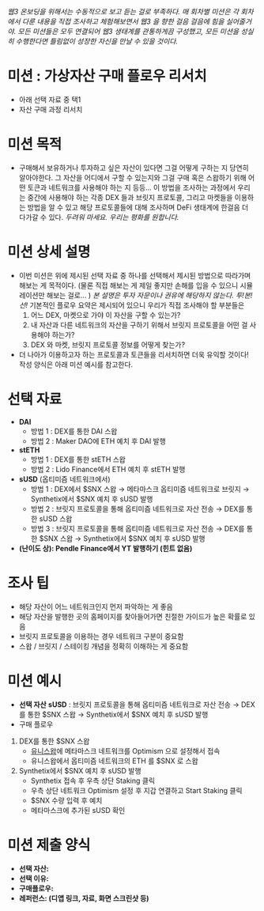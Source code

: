 *웹3 온보딩을 위해서는 수동적으로 보고 듣는 걸로 부족하다. 매 회차별 미션은 각 회차에서 다룬 내용을 직접 조사하고 체험해보면서 웹3 을 향한 걸음 걸음에 힘을 실어줄거야. 모든 미션들은 모두 연결되어 웹3 생태계를 관통하게끔 구성했고, 모든 미션을 성실히 수행한다면 틀림없이 성장한 자신을 만날 수 있을 것이다.*

# **미션 : 가상자산 구매 플로우 리서치**

* 아래 선택 자료 중 택1
* 자산 구매 과정 리서치

# **미션 목적**

* 구매해서 보유하거나 투자하고 싶은 자산이 있다면 그걸 어떻게 구하는 지 당연히 알아야한다. 그 자산을 어디에서 구할 수 있는지와 그걸 구매 혹은 스왑하기 위해 어떤 토큰과 네트워크를 사용해야 하는 지 등등... 이 방법을 조사하는 과정에서 우리는 중간에 사용해야 하는 각종 DEX 들과 브릿지 프로토콜, 그리고 마켓들을 이용하는 방법을 알 수 있고 해당 프로토콜들에 대해 조사하며 DeFi 생태계에 한걸음 더 다가갈 수 있다. *두려워 마세요. 우리는 평화를 원합니다.*

# **미션 상세 설명**

* 이번 미션은 위에 제시된 선택 자료 중 하나를 선택해서 제시된 방법으로 따라가며 해보는 게 목적이다. (물론 직접 해보는 게 제일 좋지만 손해를 입을 수 있으니 시뮬레이션만 해보는 걸로... ) *본 설명은 투자 자문이나 권유에 해당하지 않는다. 투!본!선!* 기본적인 플로우 요약은 제시되어 있으니 우리가 직접 조사해야 할 부분들은
    1. 어느 DEX, 마켓으로 가야 이 자산을 구할 수 있는가?
    2. 내 자산과 다른 네트워크의 자산을 구하기 위해서 브릿지 프로토콜을 어떤 걸 사용해야 하는가?
    3. DEX 와 마켓, 브릿지 프로토콜 정보를 어떻게 찾는가?
* 더 나아가 이용하고자 하는 프로토콜과 토큰들을 리서치하면 더욱 유익할 것이다! 작성 양식은 아래 미션 예시를 참고한다.

# **선택 자료**

* **DAI**
    * 방법 1 : DEX를 통한 DAI 스왑
    * 방법 2 : Maker DAO에 ETH 예치 후 DAI 발행
* **stETH**
    * 방법 1 : DEX를 통한 stETH 스왑
    * 방법 2 : Lido Finance에서 ETH 예치 후 stETH 발행
* **sUSD** (옵티미즘 네트워크에서)
    * 방법 1 : DEX에서 $SNX 스왑 → 메타마스크 옵티미즘 네트워크로 브릿지 → Synthetix에서 $SNX 예치 후 sUSD 발행
    * 방법 2 : 브릿지 프로토콜을 통해 옵티미즘 네트워크로 자산 전송 → DEX를 통한 sUSD 스왑
    * 방법 3 : 브릿지 프로토콜을 통해 옵티미즘 네트워크로 자산 전송 → DEX를 통한 $SNX 스왑 → Synthetix에서 $SNX 예치 후 sUSD 발행
* **(난이도 상): Pendle Finance에서 YT 발행하기 (힌트 없음)**

# **조사 팁**

* 해당 자산이 어느 네트워크인지 먼저 파악하는 게 좋음
* 해당 자산을 발행한 곳의 홈페이지를 찾아들어가면 친절한 가이드가 높은 확률로 있음
* 브릿지 프로토콜을 이용하는 경우 네트워크 구분이 중요함
* 스왑 / 브릿지 / 스테이킹 개념을 정확히 이해하는 게 중요함

# **미션 예시**

* **선택 자산**
    **sUSD** : 브릿지 프로토콜을 통해 옵티미즘 네트워크로 자산 전송 → DEX를 통한 $SNX 스왑 → Synthetix에서 $SNX 예치 후 sUSD 발행
* 구매 플로우

1. DEX를 통한 $SNX 스왑
    * [유니스왑](https://app.uniswap.org/#/swap)에 메타마스크 네트워크를 Optimism 으로 설정해서 접속
    * 유니스왑에서 옵티미즘 네트워크의 ETH 를 $SNX 로 스왑
2. Synthetix에서 $SNX 예치 후 sUSD 발행
    * Synthetix 접속 후 우측 상단 Staking 클릭
    * 우측 상단 네트워크 Optimism 설정 후 지갑 연결하고 Start Staking 클릭
    * $SNX 수량 입력 후 예치
    * 메타마스크에 추가된 sUSD 확인

# 미션 제출 양식

* **선택 자산:**
* **선택 이유:**
* **구매플로우:**
* **레퍼런스: (디앱 링크, 자료, 화면 스크린샷 등)**
